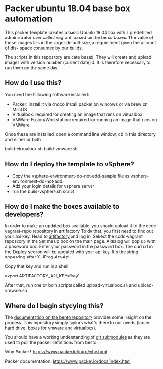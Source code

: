 # Packer ubuntu 18.04 base box automation

This packer template creates a basic Ubuntu 18.04 box with a predefined administrator user called vagrant, based on the bento boxes.
The value of these images lies in the larger default size, a requirement given the amount of disk space consumed by our builds.

The scripts in this repository are date based. They will create and upload images with version number (current date).0.
It is therefore necessary to run them on the same day.

## How do I use this?

You need the following software installed:

- Packer: install it via choco install packer on windows or via brew on MacOS
- Virtualbox: required for creating an image that runs on virtualbox
- VMWare Fusion/Workstation: required for running an image that runs on VMWare

Once these are installed, open a command line window, cd in this directory and either or both

build-virtualbox.sh
build-vmware.sh

## How do I deploy the template to vSphere?

- Copy the vsphere-environment-do-not-add-sample file as vsphere-environment-do-not-add.
- Add your login details for vsphere server
- run the build-vsphere.sh script

## How do I make the boxes available to developers?

In order to make an updated box available, you should upload it to the ccdc-vagrant-repo repository in artifactory
To do that, you first need to find out your api key. Head to [artifactory](https://artifactory.ccdc.cam.ac.uk/) and log in.
Sekect the ccdc-vagrant repository in the Set me up box on the main page. A dialog will pop up with a password box. Enter your password in the password box.
The curl url in the Deploy section will be updated with your api key. It's the string appearing after X-JFrog-Art-Api:

Copy that key and run in a shell

  export ARTIFACTORY_API_KEY='key'

After that, run one or both scripts called upload-virtualbox.sh and upload-vmware.sh

## Where do I begin stydying this?

The [documentation on the bento repository](https://github.com/chef/bento) provides some insight on the process.
This repository simply taylors what's there to our needs (larger hard drive, boxes for vmware and virtualbox).

You should have a working understanding of [git submodules](https://git-scm.com/book/en/v2/Git-Tools-Submodules) as they are used to pull the packer definitions from bento.

Why Packer? https://www.packer.io/intro/why.html

Packer documentation: https://www.packer.io/docs/index.html
